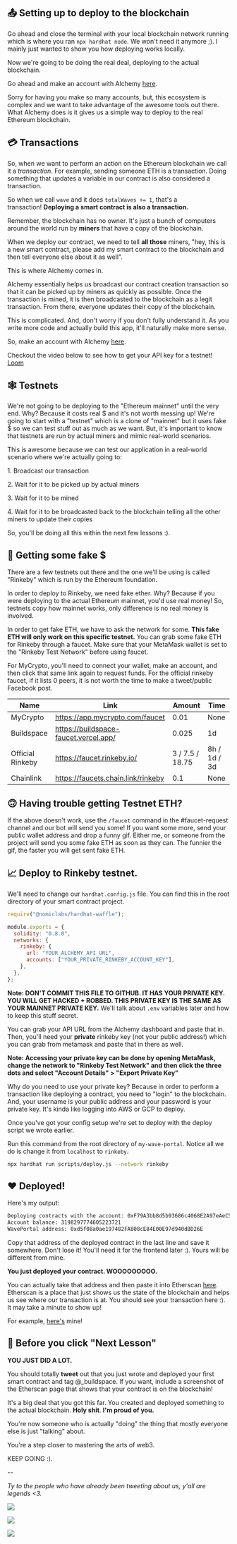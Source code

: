 📤 Setting up to deploy to the blockchain
-----------------------------------------

Go ahead and close the terminal with your local blockchain network running which is where you ran `npx hardhat node`. We won't need it anymore ;). I mainly just wanted to show you how deploying works locally.

Now we're going to be doing the real deal, deploying to the actual blockchain.

Go ahead and make an account with Alchemy [here](https://alchemy.com/?r=b93d1f12b8828a57).

Sorry for having you make so many accounts, but, this ecosystem is complex and we want to take advantage of the awesome tools out there. What Alchemy does is it gives us a simple way to deploy to the real Ethereum blockchain.

💳 Transactions
---------------

So, when we want to perform an action on the Ethereum blockchain we call it a *transaction*. For example, sending someone ETH is a transaction. Doing something that updates a variable in our contract is also considered a transaction.

So when we call `wave` and it does `totalWaves += 1`, that's a transaction! **Deploying a smart contract is also a transaction.**

Remember, the blockchain has no owner. It's just a bunch of computers around the world run by **miners** that have a copy of the blockchain.

When we deploy our contract, we need to tell **all those** miners, "hey, this is a new smart contract, please add my smart contract to the blockchain and then tell everyone else about it as well".

This is where Alchemy comes in.

Alchemy essentially helps us broadcast our contract creation transaction so that it can be picked up by miners as quickly as possible. Once the transaction is mined, it is then broadcasted to the blockchain as a legit transaction. From there, everyone updates their copy of the blockchain.

This is complicated. And, don't worry if you don't fully understand it. As you write more code and actually build this app, it'll naturally make more sense. 

So, make an account with Alchemy [here](https://alchemy.com/?r=b93d1f12b8828a57).

Checkout the video below to see how to get your API key for a testnet!
[Loom](https://www.loom.com/share/21aa1d64ea634c0c9da8fc5faaf24283)

🕸️ Testnets
------------

We're not going to be deploying to the "Ethereum mainnet" until the very end. Why? Because it costs real $ and it's not worth messing up! We're going to start with a "testnet" which is a clone of "mainnet" but it uses fake $ so we can test stuff out as much as we want. But, it's important to know that testnets are run by actual miners and mimic real-world scenarios.

This is awesome because we can test our application in a real-world scenario where we're actually going to:

1\. Broadcast our transaction

2\. Wait for it to be picked up by actual miners

3\. Wait for it to be mined

4\. Wait for it to be broadcasted back to the blockchain telling all the other miners to update their copies

So, you'll be doing all this within the next few lessons :).

🤑 Getting some fake $
------------------------

There are a few testnets out there and the one we'll be using is called "Rinkeby" which is run by the Ethereum foundation.

In order to deploy to Rinkeby, we need fake ether. Why? Because if you were deploying to the actual Ethereum mainnet, you'd use real money! So, testnets copy how mainnet works, only difference is no real money is involved.

In order to get fake ETH, we have to ask the network for some. **This fake ETH will only work on this specific testnet.** You can grab some fake ETH for Rinkeby through a faucet. Make sure that your MetaMask wallet is set to the "Rinkeby Test Network" before using faucet.

For MyCrypto, you'll need to connect your wallet, make an account, and then click that same link again to request funds. For the official rinkeby faucet, if it lists 0 peers, it is not worth the time to make a tweet/public Facebook post.

| Name             | Link                                  | Amount          | Time         |
| ---------------- | ------------------------------------- | --------------- | ------------ |
| MyCrypto         | https://app.mycrypto.com/faucet       | 0.01            | None         |
| Buildspace       | https://buildspace-faucet.vercel.app/ | 0.025           | 1d           |
| Official Rinkeby | https://faucet.rinkeby.io/            | 3 / 7.5 / 18.75 | 8h / 1d / 3d |
| Chainlink        | https://faucets.chain.link/rinkeby    | 0.1             | None         |


🙃 Having trouble getting Testnet ETH?
-----------------------------------

If the above doesn't work, use the `/faucet` command in the #faucet-request channel and our bot will send you some! If you want some more, send your public wallet address and drop a funny gif. Either me, or someone from the project will send you some fake ETH as soon as they can. The funnier the gif, the faster you will get sent fake ETH.

📈 Deploy to Rinkeby testnet.
---------------------------------

We'll need to change our `hardhat.config.js` file. You can find this in the root directory of your smart contract project.

```javascript
require("@nomiclabs/hardhat-waffle");

module.exports = {
  solidity: "0.8.0",
  networks: {
    rinkeby: {
      url: "YOUR_ALCHEMY_API_URL",
      accounts: ["YOUR_PRIVATE_RINKEBY_ACCOUNT_KEY"],
    },
  },
};
```

**Note: DON'T COMMIT THIS FILE TO GITHUB. IT HAS YOUR PRIVATE KEY. YOU WILL GET HACKED + ROBBED. THIS PRIVATE KEY IS THE SAME AS YOUR MAINNET PRIVATE KEY.** We'll talk about `.env` variables later and how to keep this stuff secret.

You can grab your API URL from the Alchemy dashboard and paste that in. Then, you'll need your **private** rinkeby key (not your public address!) which you can grab from metamask and paste that in there as well.

**Note: Accessing your private key can be done by opening MetaMask, change the network to "Rinkeby Test Network" and then click the three dots and select "Account Details" > "Export Private Key"**

Why do you need to use your private key? Because in order to perform a transaction like deploying a contract, you need to "login" to the blockchain. And, your username is your public address and your password is your private key. It's kinda like logging into AWS or GCP to deploy.

Once you've got your config setup we're set to deploy with the deploy script we wrote earlier.

Run this command from the root directory of `my-wave-portal`. Notice all we do is change it from `localhost` to `rinkeby`.

```bash
npx hardhat run scripts/deploy.js --network rinkeby
```

❤️ Deployed! 
-------------

Here's my output:

```bash
Deploying contracts with the account: 0xF79A3bb8d5b93686c4068E2A97eAeC5fE4843E7D
Account balance: 3198297774605223721
WavePortal address: 0xd5f08a0ae197482FA808cE84E00E97d940dBD26E
```

Copy that address of the deployed contract in the last line and save it somewhere. Don't lose it! You'll need it for the frontend later :). Yours will be different from mine.

**You just deployed your contract. WOOOOOOOOO.**

You can actually take that address and then paste it into Etherscan [here](https://rinkeby.etherscan.io/). Etherscan is a place that just shows us the state of the blockchain and helps us see where our transaction is at. You should see your transaction here :). It may take a minute to show up!

For example, [here's](https://rinkeby.etherscan.io/address/0xd5f08a0ae197482FA808cE84E00E97d940dBD26E) mine!

🚨 Before you click "Next Lesson"
---------------------------------

**YOU JUST DID A LOT.**

You should totally **tweet** out that you just wrote and deployed your first smart contract and tag @_buildspace. If you want, include a screenshot of the Etherscan page that shows that your contract is on the blockchain!

It's a big deal that you got this far. You created and deployed something to the actual blockchain. **Holy shit**. **I'm proud of you.**

You're now someone who is actually "doing" the thing that mostly everyone else is just "talking" about.

You're a step closer to mastering the arts of web3.

KEEP GOING :).

--

*Ty to the people who have already been tweeting about us, y'all are legends <3.*

![](https://i.imgur.com/1lMrpFh.png)

![](https://i.imgur.com/W9Xcn4A.png)

![](https://i.imgur.com/k3lJlls.png)
